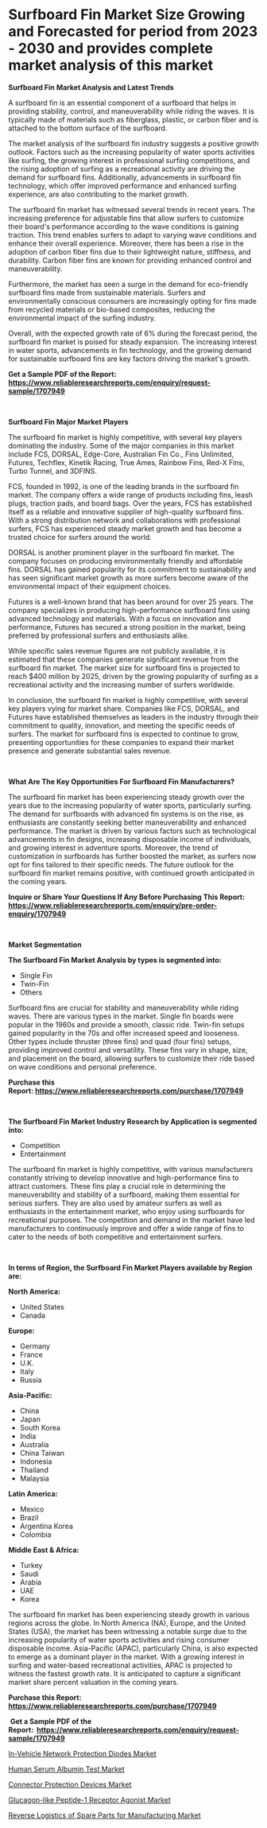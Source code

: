 <p><h1>Surfboard Fin Market Size Growing and Forecasted for period from 2023 - 2030 and provides complete market analysis of this market</h1></p><p><strong>Surfboard Fin Market Analysis and Latest Trends</strong></p>
<p><p>A surfboard fin is an essential component of a surfboard that helps in providing stability, control, and maneuverability while riding the waves. It is typically made of materials such as fiberglass, plastic, or carbon fiber and is attached to the bottom surface of the surfboard.</p><p>The market analysis of the surfboard fin industry suggests a positive growth outlook. Factors such as the increasing popularity of water sports activities like surfing, the growing interest in professional surfing competitions, and the rising adoption of surfing as a recreational activity are driving the demand for surfboard fins. Additionally, advancements in surfboard fin technology, which offer improved performance and enhanced surfing experience, are also contributing to the market growth.</p><p>The surfboard fin market has witnessed several trends in recent years. The increasing preference for adjustable fins that allow surfers to customize their board's performance according to the wave conditions is gaining traction. This trend enables surfers to adapt to varying wave conditions and enhance their overall experience. Moreover, there has been a rise in the adoption of carbon fiber fins due to their lightweight nature, stiffness, and durability. Carbon fiber fins are known for providing enhanced control and maneuverability.</p><p>Furthermore, the market has seen a surge in the demand for eco-friendly surfboard fins made from sustainable materials. Surfers and environmentally conscious consumers are increasingly opting for fins made from recycled materials or bio-based composites, reducing the environmental impact of the surfing industry.</p><p>Overall, with the expected growth rate of 6% during the forecast period, the surfboard fin market is poised for steady expansion. The increasing interest in water sports, advancements in fin technology, and the growing demand for sustainable surfboard fins are key factors driving the market's growth.</p></p>
<p><strong>Get a Sample PDF of the Report:&nbsp; <a href="https://www.reliableresearchreports.com/enquiry/request-sample/1707949">https://www.reliableresearchreports.com/enquiry/request-sample/1707949</a></strong></p>
<p>&nbsp;</p>
<p><strong>Surfboard Fin Major Market Players</strong></p>
<p><p>The surfboard fin market is highly competitive, with several key players dominating the industry. Some of the major companies in this market include FCS, DORSAL, Edge-Core, Australian Fin Co., Fins Unlimited, Futures, Techflex, Kinetik Racing, True Ames, Rainbow Fins, Red-X Fins, Turbo Tunnel, and 3DFINS.</p><p>FCS, founded in 1992, is one of the leading brands in the surfboard fin market. The company offers a wide range of products including fins, leash plugs, traction pads, and board bags. Over the years, FCS has established itself as a reliable and innovative supplier of high-quality surfboard fins. With a strong distribution network and collaborations with professional surfers, FCS has experienced steady market growth and has become a trusted choice for surfers around the world.</p><p>DORSAL is another prominent player in the surfboard fin market. The company focuses on producing environmentally friendly and affordable fins. DORSAL has gained popularity for its commitment to sustainability and has seen significant market growth as more surfers become aware of the environmental impact of their equipment choices.</p><p>Futures is a well-known brand that has been around for over 25 years. The company specializes in producing high-performance surfboard fins using advanced technology and materials. With a focus on innovation and performance, Futures has secured a strong position in the market, being preferred by professional surfers and enthusiasts alike.</p><p>While specific sales revenue figures are not publicly available, it is estimated that these companies generate significant revenue from the surfboard fin market. The market size for surfboard fins is projected to reach $400 million by 2025, driven by the growing popularity of surfing as a recreational activity and the increasing number of surfers worldwide.</p><p>In conclusion, the surfboard fin market is highly competitive, with several key players vying for market share. Companies like FCS, DORSAL, and Futures have established themselves as leaders in the industry through their commitment to quality, innovation, and meeting the specific needs of surfers. The market for surfboard fins is expected to continue to grow, presenting opportunities for these companies to expand their market presence and generate substantial sales revenue.</p></p>
<p>&nbsp;</p>
<p><strong>What Are The Key Opportunities For Surfboard Fin Manufacturers?</strong></p>
<p><p>The surfboard fin market has been experiencing steady growth over the years due to the increasing popularity of water sports, particularly surfing. The demand for surfboards with advanced fin systems is on the rise, as enthusiasts are constantly seeking better maneuverability and enhanced performance. The market is driven by various factors such as technological advancements in fin designs, increasing disposable income of individuals, and growing interest in adventure sports. Moreover, the trend of customization in surfboards has further boosted the market, as surfers now opt for fins tailored to their specific needs. The future outlook for the surfboard fin market remains positive, with continued growth anticipated in the coming years.</p></p>
<p><strong>Inquire or Share Your Questions If Any Before Purchasing This Report: <a href="https://www.reliableresearchreports.com/enquiry/pre-order-enquiry/1707949">https://www.reliableresearchreports.com/enquiry/pre-order-enquiry/1707949</a></strong></p>
<p>&nbsp;</p>
<p><strong>Market Segmentation</strong></p>
<p><strong>The Surfboard Fin Market Analysis by types is segmented into:</strong></p>
<p><ul><li>Single Fin</li><li>Twin-Fin</li><li>Others</li></ul></p>
<p><p>Surfboard fins are crucial for stability and maneuverability while riding waves. There are various types in the market. Single fin boards were popular in the 1960s and provide a smooth, classic ride. Twin-fin setups gained popularity in the 70s and offer increased speed and looseness. Other types include thruster (three fins) and quad (four fins) setups, providing improved control and versatility. These fins vary in shape, size, and placement on the board, allowing surfers to customize their ride based on wave conditions and personal preference.</p></p>
<p><strong>Purchase this Report:&nbsp;<a href="https://www.reliableresearchreports.com/purchase/1707949">https://www.reliableresearchreports.com/purchase/1707949</a></strong></p>
<p>&nbsp;</p>
<p><strong>The Surfboard Fin Market Industry Research by Application is segmented into:</strong></p>
<p><ul><li>Competition</li><li>Entertainment</li></ul></p>
<p><p>The surfboard fin market is highly competitive, with various manufacturers constantly striving to develop innovative and high-performance fins to attract customers. These fins play a crucial role in determining the maneuverability and stability of a surfboard, making them essential for serious surfers. They are also used by amateur surfers as well as enthusiasts in the entertainment market, who enjoy using surfboards for recreational purposes. The competition and demand in the market have led manufacturers to continuously improve and offer a wide range of fins to cater to the needs of both competitive and entertainment surfers.</p></p>
<p>&nbsp;</p>
<p><strong>In terms of Region, the Surfboard Fin Market Players available by Region are:</strong></p>
<p>
    <p> <strong> North America: </strong>
        <ul>
            <li>United States</li>
            <li>Canada</li>
        </ul>
        </p> 
    <p> <strong> Europe: </strong>
        <ul>
            <li>Germany</li>
            <li>France</li>
            <li>U.K.</li>
            <li>Italy</li>
            <li>Russia</li>
        </ul>
        </p> 
    <p> <strong> Asia-Pacific: </strong>
        <ul>
            <li>China</li>
            <li>Japan</li>
            <li>South Korea</li>
            <li>India</li>
            <li>Australia</li>
            <li>China Taiwan</li>
            <li>Indonesia</li>
            <li>Thailand</li>
            <li>Malaysia</li>
        </ul>
        </p> 
    <p> <strong> Latin America: </strong>
        <ul>
            <li>Mexico</li>
            <li>Brazil</li>
            <li>Argentina Korea</li>
            <li>Colombia</li>
        </ul>
        </p> 
    <p> <strong> Middle East & Africa: </strong>
        <ul>
            <li>Turkey</li>
            <li>Saudi</li>
            <li>Arabia</li>
            <li>UAE</li>
            <li>Korea</li>
        </ul>
    </p>
    </p>
<p><p>The surfboard fin market has been experiencing steady growth in various regions across the globe. In North America (NA), Europe, and the United States (USA), the market has been witnessing a notable surge due to the increasing popularity of water sports activities and rising consumer disposable income. Asia-Pacific (APAC), particularly China, is also expected to emerge as a dominant player in the market. With a growing interest in surfing and water-based recreational activities, APAC is projected to witness the fastest growth rate. It is anticipated to capture a significant market share percent valuation in the coming years.</p></p>
<p><strong>Purchase this Report: <a href="https://www.reliableresearchreports.com/purchase/1707949">https://www.reliableresearchreports.com/purchase/1707949</a></strong></p>
<p>&nbsp;<strong>Get a Sample PDF of the Report:&nbsp;&nbsp;<a href="https://www.reliableresearchreports.com/enquiry/request-sample/1707949">https://www.reliableresearchreports.com/enquiry/request-sample/1707949</a></strong></p>
<p><strong></strong></p>
<p><p><a href="https://github.com/gulaimolin/Market-Research-Report-List-1/blob/main/in-vehicle-network-protection-diodes-market.md">In-Vehicle Network Protection Diodes Market</a></p><p><a href="https://www.linkedin.com/pulse/human-serum-albumin-test-market-size-share-global-analysis-viihe/">Human Serum Albumin Test Market</a></p><p><a href="https://github.com/ruslanpoljakovrd177/Market-Research-Report-List-1/blob/main/connector-protection-devices-market.md">Connector Protection Devices Market</a></p><p><a href="https://www.linkedin.com/pulse/glucagon-like-peptide-1-receptor-agonist-market-size-share-ojtgf/">Glucagon-like Peptide-1 Receptor Agonist Market</a></p><p><a href="https://medium.com/@deirdreclark76/reverse-logistics-of-spare-parts-for-manufacturing-market-exploring-market-share-market-trends-46a1ead1c9dd">Reverse Logistics of Spare Parts for Manufacturing Market</a></p></p>